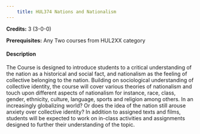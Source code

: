 ```yaml
---
    title: HUL374 Nations and Nationalism
---
```

**Credits:** 3 (3-0-0)



**Prerequisites:** Any Two courses from HUL2XX category

#### Description 
The Course is designed to introduce students to a critical understanding of the nation as a historical and social fact, and nationalism as the feeling of collective belonging to the nation. Building on sociological understanding of collective identity, the course will cover various theories of nationalism and touch upon different aspects of nationalism for instance, race, class, gender, ethnicity, culture, language, sports and religion among others. In an increasingly globalizing world? Or does the idea of the nation still arouse anxiety over collective identity? In addition to assigned texts and films, students will be expected to work on in-class activities and assignments designed to further their understanding of the topic.